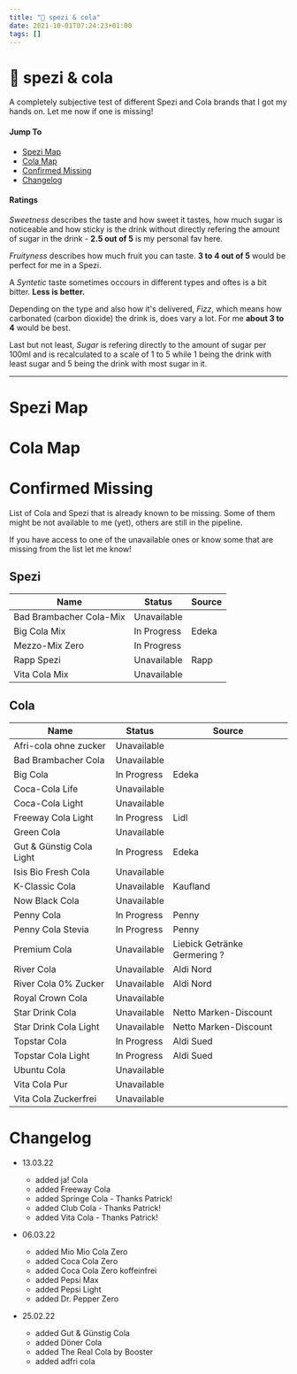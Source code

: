```yaml
---
title: "🥤 spezi & cola"
date: 2021-10-01T07:24:23+01:00
tags: []
---
```


# 🥤 spezi & cola

A completely subjective test of different Spezi and Cola brands that I got my hands on. Let me now if one is missing!

#### Jump To
* [Spezi Map](#spezi-map)
* [Cola Map](#cola-map)
* [Confirmed Missing](#confirmed-missing)
* [Changelog](#changelog)

#### Ratings

*Sweetness* describes the taste and how sweet it tastes, how much sugar is noticeable and how sticky is the drink without directly refering the amount of sugar in the drink - **2.5 out of 5** is my personal fav here.

*Fruityness* describes how much fruit you can taste. **3 to 4 out of 5** would be perfect for me in a Spezi.

A *Syntetic* taste sometimes occours in different types and oftes is a bit bitter. **Less is better.**

Depending on the type and also how it's delivered, *Fizz*, which means how carbonated (carbon dioxide) the drink is, does vary a lot. For me **about 3 to 4** would be best.

Last but not least, *Sugar* is refering directly to the amount of sugar per 100ml and is recalculated to a scale of 1 to 5 while 1 being the drink with least sugar and 5 being the drink with most sugar in it.

---
# Spezi Map

<div class="flourish-embed flourish-radar" data-src="visualisation/8493603"><script src="https://public.flourish.studio/resources/embed.js"></script></div>

# Cola Map

<div class="flourish-embed flourish-radar" data-src="visualisation/8550283"><script src="https://public.flourish.studio/resources/embed.js"></script></div>

# Confirmed Missing

List of Cola and Spezi that is already known to be missing. Some of them might be not available to me (yet), others are still in the pipeline.

If you have access to one of the unavailable ones or know some that are missing from the list let me know!

## Spezi

| Name                    | Status      | Source |
| ----------------------- | ----------- | ------ |
| Bad Brambacher Cola-Mix | Unavailable |
| Big Cola Mix            | In Progress | Edeka  |
| Mezzo-Mix Zero          | In Progress |
| Rapp Spezi              | Unavailable | Rapp   |
| Vita Cola Mix           | Unavailable |

## Cola

| Name                            | Status      | Source                       |
| ------------------------------- | ----------- | ---------------------------- |
| Afri-cola ohne zucker           | Unavailable |
| Bad Brambacher Cola             | Unavailable |
| Big Cola                        | In Progress | Edeka                        |
| Coca-Cola Life                  | Unavailable |
| Coca-Cola Light                 | Unavailable |
| Freeway Cola Light              | In Progress | Lidl                         |
| Green Cola                      | Unavailable |
| Gut & Günstig Cola Light        | In Progress | Edeka                        |
| Isis Bio Fresh Cola             | Unavailable |
| K-Classic Cola                  | Unavailable | Kaufland                     |
| Now Black Cola                  | Unavailable |
| Penny Cola                      | In Progress | Penny                        |
| Penny Cola Stevia               | In Progress | Penny                        |
| Premium Cola                    | Unavailable | Liebick Getränke Germering ? |
| River Cola                      | Unavailable | Aldi Nord                    |
| River Cola 0% Zucker            | Unavailable | Aldi Nord                    |
| Royal Crown Cola                | Unavailable |
| Star Drink Cola                 | Unavailable | Netto Marken-Discount        |
| Star Drink Cola Light           | Unavailable | Netto Marken-Discount        |
| Topstar Cola                    | In Progress | Aldi Sued                    |
| Topstar Cola Light              | In Progress | Aldi Sued                    |
| Ubuntu Cola                     | Unavailable |
| Vita Cola Pur                   | Unavailable |
| Vita Cola Zuckerfrei            | Unavailable |

# Changelog
- 13.03.22
  - added ja! Cola
  - added Freeway Cola
  - added Springe Cola - Thanks Patrick!
  - added Club Cola - Thanks Patrick!
  - added Vita Cola - Thanks Patrick!

- 06.03.22
  - added Mio Mio Cola Zero
  - added Coca Cola Zero
  - added Coca Cola Zero koffeinfrei
  - added Pepsi Max
  - added Pepsi Light
  - added Dr. Pepper Zero

- 25.02.22
  - added Gut & Günstig Cola
  - added Döner Cola
  - added The Real Cola by Booster
  - added adfri cola
